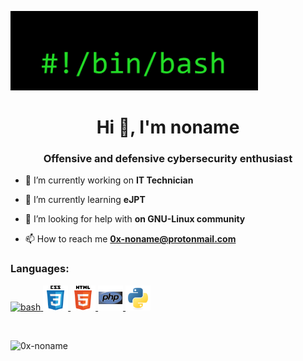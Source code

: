 ![alt text](https://raw.githubusercontent.com/0x-noname/0x-noname/main/binbarrabash.png)
<h1 align="center">Hi 👋, I'm noname</h1>
<h3 align="center">Offensive and defensive cybersecurity enthusiast</h3>

- 🔭 I’m currently working on **IT Technician**

- 🌱 I’m currently learning **eJPT**

- 🤝 I’m looking for help with **on GNU-Linux community**

- 📫 How to reach me **0x-noname@protonmail.com**

<h3 align="left">Languages:</h3>
<p align="left"> <a href="https://www.gnu.org/software/bash/" target="_blank" rel="noreferrer"> <img src="https://www.vectorlogo.zone/logos/gnu_bash/gnu_bash-icon.svg" alt="bash" width="40" height="40"/> </a> <a href="https://www.w3schools.com/css/" target="_blank" rel="noreferrer"> <img src="https://raw.githubusercontent.com/devicons/devicon/master/icons/css3/css3-original-wordmark.svg" alt="css3" width="40" height="40"/> </a>  <a href="https://www.w3.org/html/" target="_blank" rel="noreferrer"> <img src="https://raw.githubusercontent.com/devicons/devicon/master/icons/html5/html5-original-wordmark.svg" alt="html5" width="40" height="40"/> </a> <a href="https://www.php.net" target="_blank" rel="noreferrer"> <img src="https://raw.githubusercontent.com/devicons/devicon/master/icons/php/php-original.svg" alt="php" width="40" height="40"/> </a> <a href="https://www.python.org" target="_blank" rel="noreferrer"> <img src="https://raw.githubusercontent.com/devicons/devicon/master/icons/python/python-original.svg" alt="python" width="40" height="40"/> </a> </p>

<br>
<p align="left"> <img src="https://komarev.com/ghpvc/?username=0x-noname&label=Profile%20views&color=0e75b6&style=flat" alt="0x-noname" /> </p>
